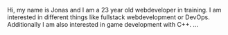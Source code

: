 Hi,
my name is Jonas and I am a 23 year old webdeveloper in training. I am interested in different things like
fullstack webdevelopment or DevOps. Additionally I am also interested in game development with C++.
...

<!---
n3xx15/n3xx15 is a ✨ special ✨ repository because its `README.md` (this file) appears on your GitHub profile.
You can click the Preview link to take a look at your changes.
--->
